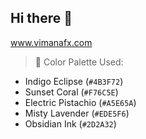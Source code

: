 ## Hi there 👋

www.vimanafx.com
<!--

**Here are some ideas to get you started:**

🙋‍♀️ A short introduction - what is your organization all about?
🌈 Contribution guidelines - how can the community get involved?
👩‍💻 Useful resources - where can the community find your docs? Is there anything else the community should know?
🍿 Fun facts - what does your team eat for breakfast?
🧙 Remember, you can do mighty things with the power of [Markdown](https://docs.github.com/github/writing-on-github/getting-started-with-writing-and-formatting-on-github/basic-writing-and-formatting-syntax)
-->

> 🎨 Color Palette Used:
- Indigo Eclipse (`#4B3F72`)
- Sunset Coral (`#F76C5E`)
- Electric Pistachio (`#A5E65A`)
- Misty Lavender (`#EDE5F6`)
- Obsidian Ink (`#2D2A32`)
